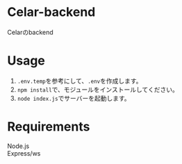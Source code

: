 # Celar-backend
Celarのbackend

# Usage
1. `.env.temp`を参考にして、`.env`を作成します。　　
2. `npm install`で、モジュールをインストールしてください。  
3. `node index.js`でサーバーを起動します。  

# Requirements
Node.js  
Express/ws
